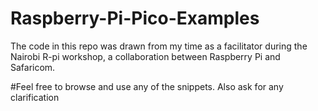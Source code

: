 # Raspberry-Pi-Pico-Examples

The code in this repo was drawn from my time as a facilitator during the Nairobi R-pi workshop, a collaboration between Raspberry Pi and Safaricom. 

#Feel free to browse and use any of the snippets. Also ask for any clarification
